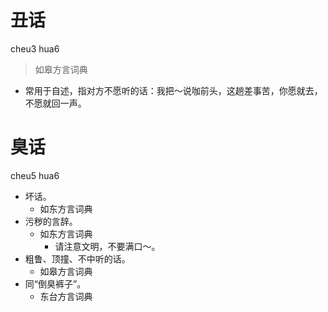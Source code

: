 

# 丑话
cheu3 hua6
> 如皋方言词典
- 常用于自述，指对方不愿听的话：我把～说咖前头，这趟差事苦，你愿就去，不愿就回一声。





# 臭话
cheu5 hua6
+ 坏话。
  * 如东方言词典
+ 污秽的言辞。
  * 如东方言词典
    - 请注意文明，不要满口～。
+ 粗鲁、顶撞、不中听的话。
  * 如皋方言词典
+ 同“倒臭裤子”。
  * 东台方言词典
